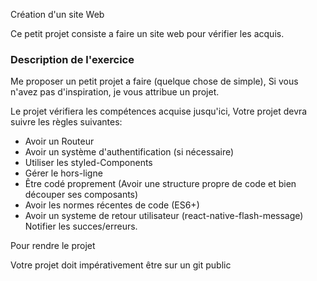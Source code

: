 Création d'un site Web	

Ce petit projet consiste a faire un site web pour vérifier les acquis.

### Description de l'exercice

Me proposer un petit projet a faire (quelque chose de simple), Si vous n'avez pas d'inspiration, je vous attribue un projet.

Le projet vérifiera les compétences acquise jusqu'ici, Votre projet devra suivre les règles suivantes:

- Avoir un Routeur
- Avoir un système d'authentification (si nécessaire)
- Utiliser les styled-Components
- Gérer le hors-ligne
- Être codé proprement (Avoir une structure propre de code et bien découper ses composants)
- Avoir les normes récentes de code (ES6+)
- Avoir un systeme de retour utilisateur (react-native-flash-message) Notifier les succes/erreurs.

Pour rendre le projet

Votre projet doit impérativement être sur un git public
